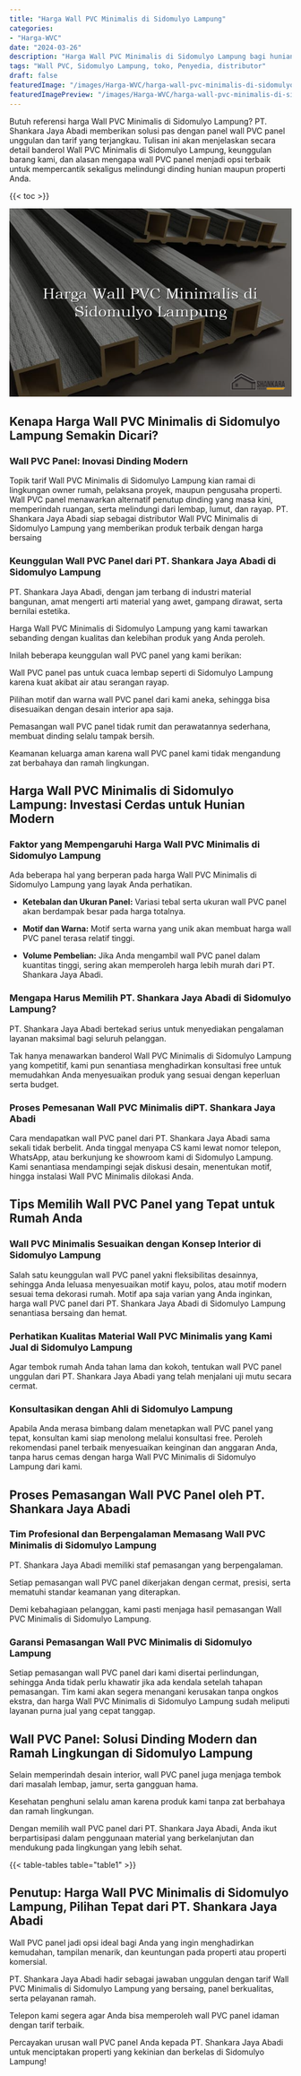 ```yaml
---
title: "Harga Wall PVC Minimalis di Sidomulyo Lampung"
categories:
- "Harga-WVC"
date: "2024-03-26"
description: "Harga Wall PVC Minimalis di Sidomulyo Lampung bagi hunian, perkantoran, serta toko. Panel unggulan, pilihan motif, warna modern, beserta jasa instalasi dikerjakan oleh tim berpengalaman serta kepastian resmi!|Jasa penjualan Wall PVC Minimalis di Sidomulyo Lampung bagi kebutuhan rumah, perkantoran, maupun gerai, dengan panel berkualitas dan pemasangan oleh tenaga ahli profesional dan kepastian resmi.|Solusi Wall PVC Minimalis di Sidomulyo Lampung yang terbukti untuk tempat tinggal, perkantoran, dan toko, dengan material berkualitas dan penempatan oleh teknisi ahli dan jaminan resmi.|Penjualan Wall PVC Minimalis di Sidomulyo Lampung bagi tempat tinggal, kantor, serta toko, dengan produk berkualitas dan instalasi ditangani oleh tenaga ahli profesional, lengkap beserta garansi resmi.}"
tags: "Wall PVC, Sidomulyo Lampung, toko, Penyedia, distributor"
draft: false
featuredImage: "/images/Harga-WVC/harga-wall-pvc-minimalis-di-sidomulyo-lampung.png"
featuredImagePreview: "/images/Harga-WVC/harga-wall-pvc-minimalis-di-sidomulyo-lampung.png"
---
```


Butuh referensi harga Wall PVC Minimalis di Sidomulyo Lampung? PT. Shankara Jaya Abadi memberikan solusi pas dengan panel wall PVC panel unggulan dan tarif yang terjangkau. Tulisan ini akan menjelaskan secara detail banderol Wall PVC Minimalis di Sidomulyo Lampung, keunggulan barang kami, dan alasan mengapa wall PVC panel menjadi opsi terbaik untuk mempercantik sekaligus melindungi dinding hunian maupun properti Anda.

{{< toc >}}

![Harga Wall PVC Minimalis di Sidomulyo Lampung](/images/Harga-WVC/Harga-Wall-PVC-Minimalis-di-Sidomulyo-Lampung.png)

## Kenapa Harga Wall PVC Minimalis di Sidomulyo Lampung Semakin Dicari?

### Wall PVC Panel: Inovasi Dinding Modern

Topik tarif Wall PVC Minimalis di Sidomulyo Lampung kian ramai di lingkungan owner rumah, pelaksana proyek, maupun pengusaha properti. Wall PVC panel menawarkan alternatif penutup dinding yang masa kini, memperindah ruangan, serta melindungi dari lembap, lumut, dan rayap. PT. Shankara Jaya Abadi siap sebagai distributor Wall PVC Minimalis di Sidomulyo Lampung yang memberikan produk terbaik dengan harga bersaing

### Keunggulan Wall PVC Panel dari PT. Shankara Jaya Abadi di Sidomulyo Lampung

PT. Shankara Jaya Abadi, dengan jam terbang di industri material bangunan, amat mengerti arti material yang awet, gampang dirawat, serta bernilai estetika.

Harga Wall PVC Minimalis di Sidomulyo Lampung yang kami tawarkan sebanding dengan kualitas dan kelebihan produk yang Anda peroleh.

Inilah beberapa keunggulan wall PVC panel yang kami berikan:

Wall PVC panel pas untuk cuaca lembap seperti di Sidomulyo Lampung karena kuat akibat air atau serangan rayap.

Pilihan motif dan warna wall PVC panel dari kami aneka, sehingga bisa disesuaikan dengan desain interior apa saja.

Pemasangan wall PVC panel tidak rumit dan perawatannya sederhana, membuat dinding selalu tampak bersih.

Keamanan keluarga aman karena wall PVC panel kami tidak mengandung zat berbahaya dan ramah lingkungan.

## Harga Wall PVC Minimalis di Sidomulyo Lampung: Investasi Cerdas untuk Hunian Modern

### Faktor yang Mempengaruhi Harga Wall PVC Minimalis di Sidomulyo Lampung

Ada beberapa hal yang berperan pada harga Wall PVC Minimalis di Sidomulyo Lampung yang layak Anda perhatikan.

- **Ketebalan dan Ukuran Panel:** Variasi tebal serta ukuran wall PVC panel akan berdampak besar pada harga totalnya.

- **Motif dan Warna:** Motif serta warna yang unik akan membuat harga wall PVC panel terasa relatif tinggi.

- **Volume Pembelian:** Jika Anda mengambil wall PVC panel dalam kuantitas tinggi, sering akan memperoleh harga lebih murah dari PT. Shankara Jaya Abadi.

### Mengapa Harus Memilih PT. Shankara Jaya Abadi di Sidomulyo Lampung?

PT. Shankara Jaya Abadi bertekad serius untuk menyediakan pengalaman layanan maksimal bagi seluruh pelanggan.

Tak hanya menawarkan banderol Wall PVC Minimalis di Sidomulyo Lampung yang kompetitif, kami pun senantiasa menghadirkan konsultasi free untuk memudahkan Anda menyesuaikan produk yang sesuai dengan keperluan serta budget.

### Proses Pemesanan Wall PVC Minimalis diPT. Shankara Jaya Abadi

Cara mendapatkan wall PVC panel dari PT. Shankara Jaya Abadi sama sekali tidak berbelit. Anda tinggal menyapa CS kami lewat nomor telepon, WhatsApp, atau berkunjung ke showroom kami di Sidomulyo Lampung. Kami senantiasa mendampingi sejak diskusi desain, menentukan motif, hingga instalasi Wall PVC Minimalis dilokasi Anda.

## Tips Memilih Wall PVC Panel yang Tepat untuk Rumah Anda

### Wall PVC Minimalis Sesuaikan dengan Konsep Interior di Sidomulyo Lampung

Salah satu keunggulan wall PVC panel yakni fleksibilitas desainnya, sehingga Anda leluasa menyesuaikan motif kayu, polos, atau motif modern sesuai tema dekorasi rumah. Motif apa saja varian yang Anda inginkan, harga wall PVC panel dari PT. Shankara Jaya Abadi di Sidomulyo Lampung senantiasa bersaing dan hemat.

### Perhatikan Kualitas Material Wall PVC Minimalis yang Kami Jual di Sidomulyo Lampung

Agar tembok rumah Anda tahan lama dan kokoh, tentukan wall PVC panel unggulan dari PT. Shankara Jaya Abadi yang telah menjalani uji mutu secara cermat.

### Konsultasikan dengan Ahli di Sidomulyo Lampung

Apabila Anda merasa bimbang dalam menetapkan wall PVC panel yang tepat, konsultan kami siap menolong melalui konsultasi free. Peroleh rekomendasi panel terbaik menyesuaikan keinginan dan anggaran Anda, tanpa harus cemas dengan harga Wall PVC Minimalis di Sidomulyo Lampung dari kami.

## Proses Pemasangan Wall PVC Panel oleh PT. Shankara Jaya Abadi

### Tim Profesional dan Berpengalaman Memasang Wall PVC Minimalis di Sidomulyo Lampung

PT. Shankara Jaya Abadi memiliki staf pemasangan yang berpengalaman.

Setiap pemasangan wall PVC panel dikerjakan dengan cermat, presisi, serta mematuhi standar keamanan yang diterapkan.

Demi kebahagiaan pelanggan, kami pasti menjaga hasil pemasangan Wall PVC Minimalis di Sidomulyo Lampung.

### Garansi Pemasangan Wall PVC Minimalis di Sidomulyo Lampung

Setiap pemasangan wall PVC panel dari kami disertai perlindungan, sehingga Anda tidak perlu khawatir jika ada kendala setelah tahapan pemasangan. Tim kami akan segera menangani kerusakan tanpa ongkos ekstra, dan harga Wall PVC Minimalis di Sidomulyo Lampung sudah meliputi layanan purna jual yang cepat tanggap.

## Wall PVC Panel: Solusi Dinding Modern dan Ramah Lingkungan di Sidomulyo Lampung

Selain memperindah desain interior, wall PVC panel juga menjaga tembok dari masalah lembap, jamur, serta gangguan hama.

Kesehatan penghuni selalu aman karena produk kami tanpa zat berbahaya dan ramah lingkungan.

Dengan memilih wall PVC panel dari PT. Shankara Jaya Abadi, Anda ikut berpartisipasi dalam penggunaan material yang berkelanjutan dan mendukung pada lingkungan yang lebih sehat.

{{< table-tables table="table1" >}}

## Penutup: Harga Wall PVC Minimalis di Sidomulyo Lampung, Pilihan Tepat dari PT. Shankara Jaya Abadi

Wall PVC panel jadi opsi ideal bagi Anda yang ingin menghadirkan kemudahan, tampilan menarik, dan keuntungan pada properti atau properti komersial.

PT. Shankara Jaya Abadi hadir sebagai jawaban unggulan dengan tarif Wall PVC Minimalis di Sidomulyo Lampung yang bersaing, panel berkualitas, serta pelayanan ramah.

Telepon kami segera agar Anda bisa memperoleh wall PVC panel idaman dengan tarif terbaik.

Percayakan urusan wall PVC panel Anda kepada PT. Shankara Jaya Abadi untuk menciptakan properti yang kekinian dan berkelas di Sidomulyo Lampung!
